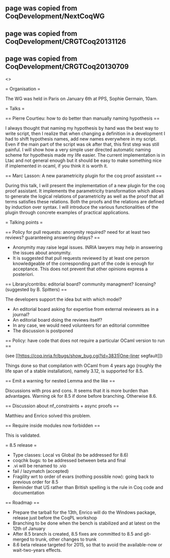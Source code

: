 ## page was copied from CoqDevelopment/NextCoqWG
## page was copied from CoqDevelopment/CRGTCoq20131126
## page was copied from CoqDevelopment/CRGTCoq20130709
<<TableOfContents>>

= Organisation =

The WG was held in Paris on January 6th at PPS, Sophie Germain, 10am.

= Talks =

== Pierre Courtieu: how to do better than manually naming hypothesis ==

  I always thought that naming my hypothesis by hand was the best way to write script, then I realize that when changing a definition in a development I had to shift hypothesis names, add new names everywhere in my script. Even if the main part of the script was ok after that, this first step was still painful.
  I will show how a very simple user directed automatic naming scheme for hypothesis made my life easier. 
  The current implementation is in Ltac and not general enough but it should be easy to make something nice if implemented in ocaml, if you think it is worth it.

== Marc Lasson: A new parametricity plugin for the coq proof assistant ==

  During this talk, I will present the implementation of a new plugin for the coq proof assistant. 
  It implements the parametricity transformation which allows to generate the logical relations of
  parametricity as well as the proof that all terms satisfies these relations. Both the proofs and the 
  relations are defined by induction over syntax. I will introduce the various functionalities of the
  plugin through concrete examples of practical applications. 

= Talking points =

== Policy for pull requests: anonymity required? need for at least two reviews? guaranteeing answering delays? ==

 * Anonymity may raise legal issues. INRIA lawyers may help in answering the issues about anonymity.
 * It is suggested that pull requests reviewed by at least one person knowledgeable of the corresponding part of the code is enough for acceptance. This does not prevent that other opinions express a posteriori.

== Library/contribs: editorial board? community managment? licensing? (suggested by B. Spitters) ==

The developers support the idea but with which model?

 * An editorial board asking for expertise from external reviewers as in a journal?
 * An editorial board doing the reviews itself?
 * In any case, we would need volunteers for an editorial committee
 * The discussion is postponed

== Policy: have code that does not require a particular OCaml version to run ==

(see [[https://coq.inria.fr/bugs/show_bug.cgi?id=3831|One-liner segfault]])

Things done so that compilation with OCaml from 4 years ago (roughly the life span of a stable installation), namely 3.12, is supported for 8.5.

== Emit a warning for nested Lemma and the like ==

Discussions with pros and cons. It seems that it is more burden than advantages. Warning ok for 8.5 if done before branching. Otherwise 8.6.

== Discussion about nf_constraints + async proofs ==

Matthieu and Enrico solved this problem.

== Require inside modules now forbidden ==

This is validated.

= 8.5 release =

 * Type classes: Local vs Global (to be addressed for 8.6)
 * coqchk bugs: to be addressed between beta and final
 * .vi will be renamed to .vio
 * fail / lazymatch (accepted)
 * Fragility wrt to order of evars (nothing possible now): going back to previous order for 8.5
 * Reminder that US rather than British spelling is the rule in Coq code and documentation

== Roadmap ==

 * Prepare the tarball for the 13th, Enrico will do the Windows package, release just before the CoqPL workshop
 * Branching to be done when the bench is stabilized and at latest on the 12th of January
 * After 8.5 branch is created, 8.5 fixes are committed to 8.5 and git-merged to trunk, other changes to trunk
 * 8.6 beta release targeted for 2015, so that to avoid the available-now or wait-two-years effects.
